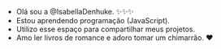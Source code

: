 - Olá sou a @IsabellaDenhuke. ✨✨✨
- Estou aprendendo programação (JavaScript).
- Utilizo esse espaço para compartilhar meus projetos. 
- Amo ler livros de romance e adoro tomar um chimarrão. ❤ 
